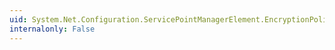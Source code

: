 ```yaml
---
uid: System.Net.Configuration.ServicePointManagerElement.EncryptionPolicy
internalonly: False
---
```

